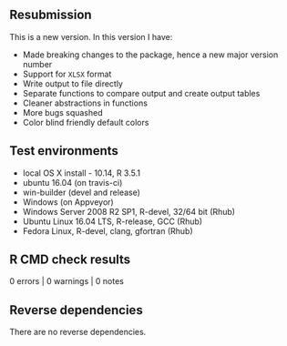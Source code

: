 ## Resubmission
This is a new version. In this version I have:

  * Made breaking changes to the package, hence a new major version number
  * Support for `XLSX` format
  * Write output to file directly
  * Separate functions to compare output and create output tables
  * Cleaner abstractions in functions
  * More bugs squashed
  * Color blind friendly default colors

## Test environments
  * local OS X install - 10.14, R 3.5.1
  * ubuntu 16.04 (on travis-ci)
  * win-builder (devel and release)
  * Windows (on Appveyor)
  * Windows Server 2008 R2 SP1, R-devel, 32/64 bit (Rhub)
  * Ubuntu Linux 16.04 LTS, R-release, GCC (Rhub)
  * Fedora Linux, R-devel, clang, gfortran (Rhub)

## R CMD check results

0 errors | 0 warnings | 0 notes

## Reverse dependencies

There are no reverse dependencies.

 
